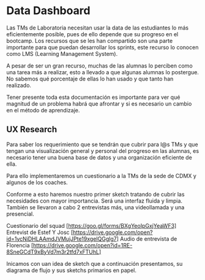 # Data Dashboard

Las TMs de Laboratoria necesitan usar la data de las estudiantes lo más eficientemente posible, pues de ello depende
que su progreso en el bootcamp. Los recursos que se les han compartido son una parte importante para que puedan desarrollar
los sprints, este recurso lo conocen como LMS (Learning Management System).

A pesar de ser un gran recurso, muchas de las alumnas lo perciben como una tarea más a realizar, esto a llevado a que
algunas alumnas lo postergue. No sabemos qué porcentaje de ellas lo han usado y que tanto han realizado.

Tener presente toda esta documentación es importante para ver qué magnitud de un problema habrá que afrontar y si es necesario un cambio
en el método de aprendizaje.

## UX Research

Para saber los requerimiento que se tendrán que cubrir para l@s TMs  y  que tengan una visualización general y personal del progreso en las alumnas, es necesario
tener una buena base de datos y una organización eficiente de ella.

Para ello implementaremos un cuestionario a la TMs de la sede de CDMX y algunos de los coaches.

Conforme a esto haremos nuestro primer sketch tratando de cubrir las necesidades con mayor importancia. Será una interfaz fluida y limpia. También se llevaron a cabo 2 entrevistas más, una videollamada y una presencial.

Cuestionario del squad [https://goo.gl/forms/BXgYeoIpGxjYeaWF3]
Entrevist de  Estef Y Josc [https://drive.google.com/open?id=1ycNiDHLAAmdJVMujJPte19xgeIQGglg7]
Audio de entrevista de Florencia [https://drive.google.com/open?id=1RE-8SneGCdT9xByVd7m3r2tfd7xFTUhL]


Inicamos con uan idea de sketch que a continuación presentamos, su diagrama de flujo y sus sketchs primarios en papel.
